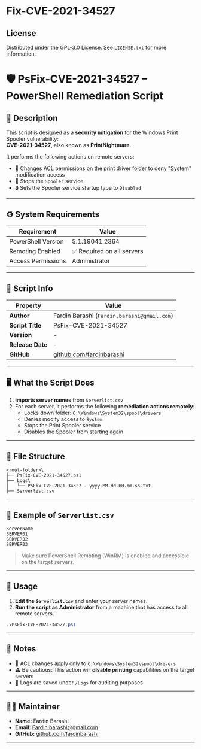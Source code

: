 # Fix-CVE-2021-34527

<!-- LICENSE -->
## License
Distributed under the GPL-3.0 License. See `LICENSE.txt` for more information.

# 🛡️ PsFix-CVE-2021-34527 – PowerShell Remediation Script
## 📄 Description
This script is designed as a **security mitigation** for the Windows Print Spooler vulnerability:  
**CVE-2021-34527**, also known as **PrintNightmare**.

It performs the following actions on remote servers:
- 🚫 Changes ACL permissions on the print driver folder to deny "System" modification access
- 🛑 Stops the `Spooler` service
- 🔒 Sets the Spooler service startup type to `Disabled`

---

## ⚙️ System Requirements
| Requirement             | Value                     |
|------------------------|---------------------------|
| PowerShell Version     | 5.1.19041.2364            |
| Remoting Enabled       | ✅ Required on all servers |
| Access Permissions     | Administrator             |

---

## 🧾 Script Info

| Property         | Value                                      |
|------------------|--------------------------------------------|
| **Author**       | Fardin Barashi (`Fardin.barashi@gmail.com`) |
| **Script Title** | PsFix-CVE-2021-34527                        |
| **Version**      | -                                          |
| **Release Date** | -                                          |
| **GitHub**       | [github.com/fardinbarashi](https://github.com/fardinbarashi) |

---

## 🖥️ What the Script Does

1. **Imports server names** from `Serverlist.csv`
2. For each server, it performs the following **remediation actions remotely**:
   - Locks down folder: `C:\Windows\System32\spool\drivers`
   - Denies modify access to `System`
   - Stops the Print Spooler service
   - Disables the Spooler from starting again

---

## 📂 File Structure

```
<root-folder>\
├── PsFix-CVE-2021-34527.ps1
├── Logs\
│   └── PsFix-CVE-2021-34527 - yyyy-MM-dd-HH.mm.ss.txt
├── Serverlist.csv
```

---

## 📝 Example of `Serverlist.csv`

```csv
ServerName
SERVER01
SERVER02
SERVER03
```

> Make sure PowerShell Remoting (WinRM) is enabled and accessible on the target servers.

---

## 📡 Usage

1. **Edit the `Serverlist.csv`** and enter your server names.
2. **Run the script as Administrator** from a machine that has access to all remote servers.

```powershell
.\PsFix-CVE-2021-34527.ps1
```

---

## 📌 Notes

- 📁 ACL changes apply only to `C:\Windows\System32\spool\drivers`
- ⚠️ Be cautious: This action will **disable printing** capabilities on the target servers
- 🔐 Logs are saved under `/Logs` for auditing purposes

---

## 🧑‍💻 Maintainer

- **Name:** Fardin Barashi  
- **Email:** Fardin.barashi@gmail.com  
- **GitHub:** [github.com/fardinbarashi](https://github.com/fardinbarashi)

---













